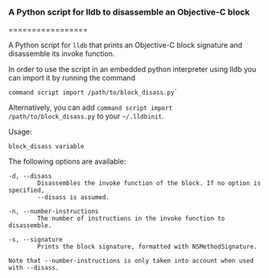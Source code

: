 ### A Python script for lldb to disassemble an Objective-C block

=================

A Python script for `lldb` that prints an Objective-C block signature and disassemble its invoke function.

In order to use the script in an embedded python interpreter using lldb you can import it by running the command

```
command script import /path/to/block_disass.py`
```

Alternatively, you can add `command script import /path/to/block_disass.py` to your `~/.lldbinit`.

Usage:

	block_disass variable

The following options are available:

	-d, --disass
			Disassembles the invoke function of the block. If no option is specified,
			--disass is assumed.
	
	-n, --number-instructions
			The number of instructions in the invoke function to disassemble.
	
	-s, --signature
			Prints the block signature, formatted with NSMethodSignature.
			
	Note that --number-instructions is only taken into account when used with --disass.
